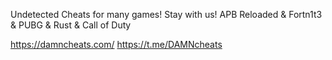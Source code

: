 Undetected Cheats for many games! Stay with us! APB Reloaded & Fortn1t3 & PUВG & Rust & Call of Dutу

https://damncheats.com/
https://t.me/DAMNcheats
